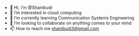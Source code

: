 - 👋 Hi, I’m @Shanibudi
- 👀 I’m interested in cloud computing
- 🌱 I’m currently learning Communication Systems Engineering
- 💞️ I’m looking to collaborate on anything comes to your mind
- 📫 How to reach me shanibudi3@gmail.com

<!---
Shanibudi/Shanibudi is a ✨ special ✨ repository because its `README.md` (this file) appears on your GitHub profile.
You can click the Preview link to take a look at your changes.
--->
